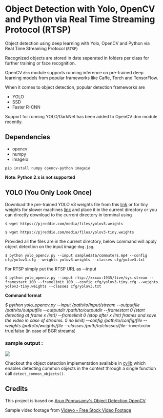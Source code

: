 # Object Detection with Yolo, OpenCV and Python via Real Time Streaming Protocol (RTSP)

Object detection using deep learning with Yolo, OpenCV and Python via Real Time Streaming Protocol (`RTSP`)

Recognized objects are stored in date seperated in folders per class for further training or face recognition.

OpenCV `dnn` module supports running inference on pre-trained deep learning models from popular frameworks like Caffe, Torch and TensorFlow. 

When it comes to object detection, popular detection frameworks are
 * YOLO
 * SSD
 * Faster R-CNN
 
 Support for running YOLO/DarkNet has been added to OpenCV dnn module recently. 
 
 ## Dependencies
  * opencv
  * numpy
  * imageio
  
`pip install numpy opencv-python imageio`

**Note: Python 2.x is not supported**

 ## YOLO (You Only Look Once)
 
 Download the pre-trained YOLO v3 weights file from this [link](https://pjreddie.com/media/files/yolov3.weights) or for tiny weights for slower machines [link](https://pjreddie.com/media/files/yolov3-tiny.weights) and place it in the current directory or you can directly download to the current directory in terminal using
 
 `$ wget https://pjreddie.com/media/files/yolov3.weights`
 
 `$ wget https://pjreddie.com/media/files/yolov3-tiny.weights`
 
 Provided all the files are in the current directory, below command will apply object detection on the input image `dog.jpg`.
 
 `$ python yolo_opencv.py --input sampledata/commuters.mp4 --config cfg/yolov3.cfg --weights yolov3.weights --classes cfg/yolov3.txt`
 
 For RTSP simply put the RTSP URL as --input
 
  `$ python yolo_opencv.py --input rtsp://xxxxx:1935/live/sys.stream --framestart 100 --framelimit 100 --config cfg/yolov3-tiny.cfg --weights yolov3-tiny.weights --classes cfg/yolov3.txt`

 **Command format** 
 
 _$ python yolo_opencv.py --input /path/to/input/stream --outputfile /path/to/outputfile --outputdir /path/to/outputdir --framestart 0 (start detecting at frame x (int))  --framelimit 0 (stop after x (int) frames and save the video in case of streams. 0 no limit) --config /path/to/config/file --weights /path/to/weights/file --classes /path/to/classes/file_--invertcolor true|false (in case of BGR streams)
 
 ### sample output :
 ![](object-detection.png)
 
Checkout the object detection implementation available in [cvlib](http:cvlib.net) which enables detecting common objects in the context through a single function call `detect_common_objects()`.
 
 ## Credits
 This project is based on [Arun Ponnusamy's Object Detection OpenCV](https://github.com/arunponnusamy/object-detection-opencv)
 
 Sample video footage from [Videvo - Free Stock Video Footage](https://www.videvo.net/video/people-crossing-road-in-hong-kong-cbd/8162/)
